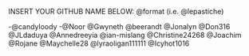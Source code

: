 INSERT YOUR GITHUB NAME BELOW: @format (i.e. @lepastiche)

-@candyloody
-@Noor
@Gwyneth
@beerandt
@Jonalyn
@Don316
@JLdaduya
@Annedreeyia
@ian-mislang
@Christine24268
@Joachim
@Rojane
@Maychelle28
@lyraoligan111111
@Icyhot1016
